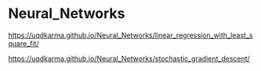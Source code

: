# Neural_Networks

https://uqdkarma.github.io/Neural_Networks/linear_regression_with_least_square_fit/

https://uqdkarma.github.io/Neural_Networks/stochastic_gradient_descent/
